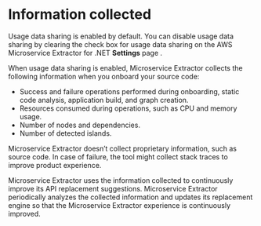 # Information collected<a name="microservice-extractor-information-collected"></a>

Usage data sharing is enabled by default\. You can disable usage data sharing by clearing the check box for usage data sharing on the AWS Microservice Extractor for \.NET **Settings** page \. 

When usage data sharing is enabled, Microservice Extractor collects the following information when you onboard your source code:
+ Success and failure operations performed during onboarding, static code analysis, application build, and graph creation\.
+ Resources consumed during operations, such as CPU and memory usage\.
+ Number of nodes and dependencies\.
+ Number of detected islands\.

Microservice Extractor doesn’t collect proprietary information, such as source code\. In case of failure, the tool might collect stack traces to improve product experience\.

Microservice Extractor uses the information collected to continuously improve its API replacement suggestions\. Microservice Extractor periodically analyzes the collected information and updates its replacement engine so that the Microservice Extractor experience is continuously improved\.